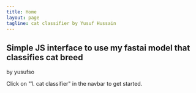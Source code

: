 ```yaml
---
title: Home
layout: page
tagline: cat classifier by Yusuf Hussain
---
```



## Simple JS interface to use my fastai model that classifies cat breed
by yusufso 

Click on "1. cat classifier" in the navbar to get started.
